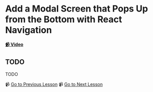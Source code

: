 # Add a Modal Screen that Pops Up from the Bottom with React Navigation

**[📹 Video](https://egghead.io/lessons/react-native-add-a-modal-screen-that-pops-up-from-the-bottom-with-react-navigation)**

## TODO

TODO


📹 [Go to Previous Lesson](TODO)
📹 [Go to Next Lesson](TODO)
